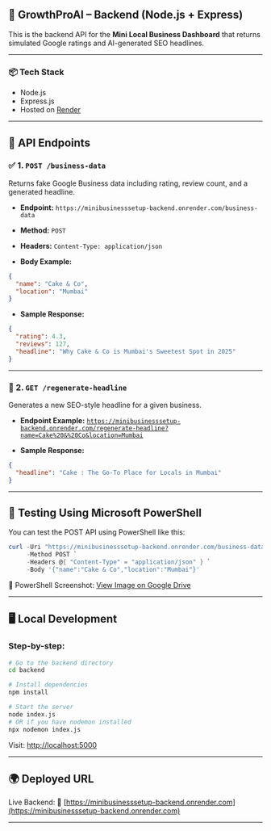 
## 🚀 GrowthProAI – Backend (Node.js + Express)

This is the backend API for the **Mini Local Business Dashboard** that returns simulated Google ratings and AI-generated SEO headlines.

---

### 📦 Tech Stack

* Node.js
* Express.js
* Hosted on [Render](https://render.com)

---

## 🔌 API Endpoints

### ✅ 1. `POST /business-data`

Returns fake Google Business data including rating, review count, and a generated headline.

* **Endpoint:**
  `https://minibusinesssetup-backend.onrender.com/business-data`

* **Method:** `POST`

* **Headers:**
  `Content-Type: application/json`

* **Body Example:**

```json
{
  "name": "Cake & Co",
  "location": "Mumbai"
}
```

* **Sample Response:**

```json
{
  "rating": 4.3,
  "reviews": 127,
  "headline": "Why Cake & Co is Mumbai's Sweetest Spot in 2025"
}
```

---

### 🔁 2. `GET /regenerate-headline`

Generates a new SEO-style headline for a given business.

* **Endpoint Example:**
  [`https://minibusinesssetup-backend.onrender.com/regenerate-headline?name=Cake%20&%20Co&location=Mumbai`](https://minibusinesssetup-backend.onrender.com/regenerate-headline?name=Cake%20&%20Co&location=Mumbai)

* **Sample Response:**

```json
{
  "headline": "Cake : The Go-To Place for Locals in Mumbai"
}
```

---

## 🧪 Testing Using Microsoft PowerShell

You can test the POST API using PowerShell like this:

```powershell
curl -Uri "https://minibusinesssetup-backend.onrender.com/business-data" `
     -Method POST `
     -Headers @{ "Content-Type" = "application/json" } `
     -Body '{"name":"Cake & Co","location":"Mumbai"}'
```

📸 PowerShell Screenshot:
[View Image on Google Drive](https://drive.google.com/file/d/1JwxzQZgpTxMfJhw4Rq8Wqi5ozR4Mxl3n/view?usp=sharing)

---

## 🖥️ Local Development

### Step-by-step:

```bash
# Go to the backend directory
cd backend

# Install dependencies
npm install

# Start the server
node index.js
# OR if you have nodemon installed
npx nodemon index.js
```

Visit: [http://localhost:5000](http://localhost:5000)

---

## 🌍 Deployed URL

Live Backend:
🔗 [https://minibusinesssetup-backend.onrender.com](https://minibusinesssetup-backend.onrender.com)

---

